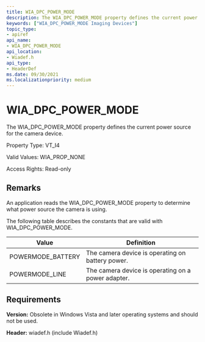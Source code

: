 ```yaml
---
title: WIA_DPC_POWER_MODE
description: The WIA_DPC_POWER_MODE property defines the current power source for the camera device.
keywords: ["WIA_DPC_POWER_MODE Imaging Devices"]
topic_type:
- apiref
api_name:
- WIA_DPC_POWER_MODE
api_location:
- Wiadef.h
api_type:
- HeaderDef
ms.date: 09/30/2021
ms.localizationpriority: medium
---
```


# WIA_DPC_POWER_MODE

The WIA_DPC_POWER_MODE property defines the current power source for the camera device.

Property Type: VT_I4

Valid Values: WIA_PROP_NONE

Access Rights: Read-only

## Remarks

An application reads the WIA_DPC_POWER_MODE property to determine what power source the camera is using.

The following table describes the constants that are valid with WIA_DPC_POWER_MODE.

| Value | Definition |
|--|--|
| POWERMODE_BATTERY | The camera device is operating on battery power. |
| POWERMODE_LINE | The camera device is operating on a power adapter. |

## Requirements

**Version:** Obsolete in Windows Vista and later operating systems and should not be used.

**Header:** wiadef.h (include Wiadef.h)
